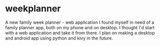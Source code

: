 # weekplanner
A new family week planner - web application
I found myself in need of a family planner app, both on my phone and on desktop. I thought I'd start with a web application and take it from there.
I plan on making a desktop and android app using python and kivy in the future. 
